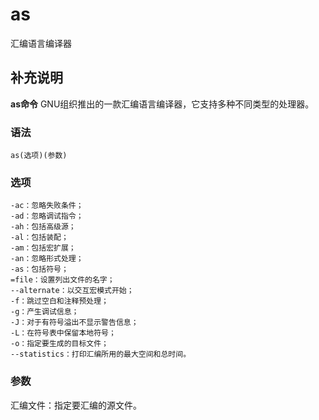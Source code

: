 as
===

汇编语言编译器

## 补充说明

**as命令** GNU组织推出的一款汇编语言编译器，它支持多种不同类型的处理器。

###  语法

```shell
as(选项)(参数)
```

###  选项

```shell
-ac：忽略失败条件；
-ad：忽略调试指令；
-ah：包括高级源；
-al：包括装配；
-am：包括宏扩展；
-an：忽略形式处理；
-as：包括符号；
=file：设置列出文件的名字；
--alternate：以交互宏模式开始；
-f：跳过空白和注释预处理；
-g：产生调试信息；
-J：对于有符号溢出不显示警告信息；
-L：在符号表中保留本地符号；
-o：指定要生成的目标文件；
--statistics：打印汇编所用的最大空间和总时间。
```

###  参数

汇编文件：指定要汇编的源文件。
